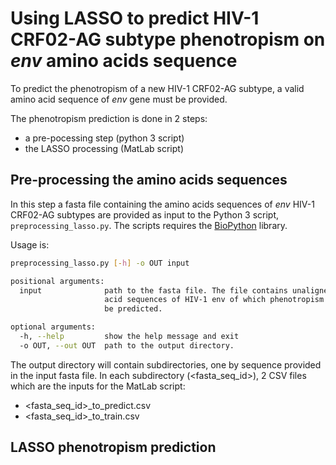 # Using LASSO to predict HIV-1 CRF02-AG subtype phenotropism on *env* amino acids sequence

To predict the phenotropism of a new HIV-1 CRF02-AG subtype, a valid amino acid sequence of *env* gene must be provided.

The phenotropism prediction is done in 2 steps:
- a pre-pocessing step (python 3 script)
- the LASSO processing (MatLab script)

## Pre-processing the amino acids sequences

In this step a fasta file containing the amino acids sequences of *env* HIV-1 CRF02-AG subtypes are provided as input to the Python 3 script, `preprocessing_lasso.py`. The scripts requires the [BioPython](https://biopython.org/) library.

Usage is:

```bash
preprocessing_lasso.py [-h] -o OUT input

positional arguments:
  input              path to the fasta file. The file contains unaligned amino
                     acid sequences of HIV-1 env of which phenotropism have to
                     be predicted.

optional arguments:
  -h, --help         show the help message and exit
  -o OUT, --out OUT  path to the output directory.

```
The output directory will contain subdirectories, one by sequence provided in the input fasta file. In each subdirectory (<fasta_seq_id>), 2 CSV files which are the inputs for the MatLab script:
 - <fasta_seq_id>_to_predict.csv
 - <fasta_seq_id>_to_train.csv
 
 ## LASSO phenotropism prediction
